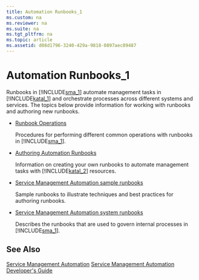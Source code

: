 ```yaml
---
title: Automation Runbooks_1
ms.custom: na
ms.reviewer: na
ms.suite: na
ms.tgt_pltfrm: na
ms.topic: article
ms.assetid: d08d1796-3240-429a-9818-0897aec89487
---
```

# Automation Runbooks_1
Runbooks in [!INCLUDE[sma_1](Token/sma_1_md.md)] automate management tasks in [!INCLUDE[katal_1](Token/katal_1_md.md)] and orchestrate processes across different systems and services. The topics below provide information for working with runbooks and authoring new runbooks.

-   [Runbook Operations](Runbook-Operations.md)

    Procedures for performing different common operations with runbooks in [!INCLUDE[sma_1](Token/sma_1_md.md)].

-   [Authoring Automation Runbooks](Authoring-Automation-Runbooks.md)

    Information on creating your own runbooks to automate management tasks with [!INCLUDE[katal_2](Token/katal_2_md.md)] resources.

-   [Service Management Automation sample runbooks](Service-Management-Automation-sample-runbooks.md)

    Sample runbooks to illustrate techniques and best practices for authoring runbooks.

-   [Service Management Automation system runbooks](Service-Management-Automation-system-runbooks.md)

    Describes the runbooks that are used to govern internal processes in [!INCLUDE[sma_1](Token/sma_1_md.md)].

## See Also
[Service Management Automation](Service-Management-Automation.md)
[Service Management Automation Developer's Guide](http://go.microsoft.com/fwlink/?LinkId=398741)


